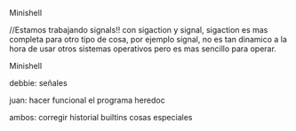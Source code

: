 Minishell

//Estamos trabajando signals!! con sigaction y signal, sigaction es mas completa para otro tipo de cosa, por ejemplo signal, no es tan dinamico a la hora de usar otros sistemas operativos pero es mas sencillo para operar. 

Minishell

debbie:
señales

juan:
hacer funcional el programa
heredoc

ambos:
corregir historial
builtins
cosas especiales
